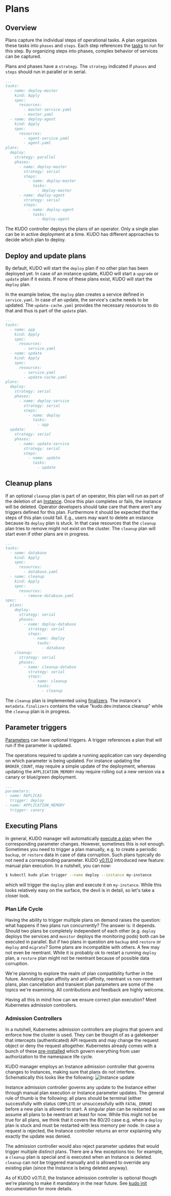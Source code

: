 # Plans

## Overview

Plans capture the individual steps of operational tasks. A plan organizes these tasks into `phases` and `steps`. Each step references the [tasks](tasks.md) to run for this step. By organizing steps into phases, complex behavior of services can be captured.

Plans and phases have a `strategy`. The `strategy` indicated if `phases` and `steps` should run in parallel or in serial.

```yaml
...
tasks:
  - name: deploy-master
    kind: Apply
    spec:
      resources:
        - master-service.yaml
        - master.yaml
  - name: deploy-agent
    kind: Apply
    spec:
      resources:
        - agent-service.yaml
        - agent.yaml
plans:
  deploy:
    strategy: parallel
    phases:
      - name: deploy-master
        strategy: serial
        steps:
          - name: deploy-master
            tasks:
              - deploy-master
      - name: deploy-agent
        strategy: serial
        steps:
          - name: deploy-agent
            tasks:
              - deploy-agent
```

The KUDO controller deploys the plans of an operator. Only a single plan can be in active deployment at a time. KUDO has different approaches to decide which plan to deploy.

## Deploy and update plans

By default, KUDO will start the `deploy` plan if no other plan has been deployed yet. In case of an instance update, KUDO will start a `upgrade` or `update` plan if it exists. If none of these plans exist, KUDO will start the `deploy` plan.

In the example below, the `deploy` plan creates a service defined in `service.yaml`. In case of an update, the service's cache needs to be updated. The `update-cache.yaml` provides the necessary resources to do that and thus is part of the `update` plan.

```yaml
...
tasks:
  - name: app
    kind: Apply
    spec:
      resources:
        - service.yaml
  - name: update
    kind: Apply
    spec:
      resources:
        - service.yaml
        - update-cache.yaml
plans:
  deploy:
    strategy: serial
    phases:
      - name: deploy-service
        strategy: serial
        steps:
          - name: deploy
            tasks:
              - app
  update:
    strategy: serial
    phases:
      - name: update-service
        strategy: serial
        steps:
          - name: update
            tasks:
              - update
```

## Cleanup plans

If an optional `cleanup` plan is part of an operator, this plan will run as part of the deletion of an [Instance](../what-is-kudo.md#main-concepts). Once this plan completes or fails, the instance will be deleted.
Operator developers should take care that there aren't any triggers defined for this plan. Furthermore it should be expected that the steps of this plan could fail. E.g., users may want to delete an instance because its `deploy` plan is stuck. In that case resources that the `cleanup` plan tries to remove might not exist on the cluster. The `cleanup` plan will start even if other plans are in progress.

```yaml
...
tasks:
  - name: database
    kind: Apply
    spec:
      resources:
        - database.yaml
  - name: cleanup
    kind: Apply
    spec:
      resources:
        - remove-database.yaml
spec:
  plans:
    deploy:
      strategy: serial
      phases:
        - name: deploy-database
          strategy: serial
          steps:
            - name: deploy
              tasks:
                - database
    cleanup:
      strategy: serial
      phases:
        - name: cleanup-databse
          strategy: serial
          steps:
            - name: cleanup
              tasks:
                - cleanup
```

The `cleanup` plan is implemented using [finalizers](https://kubernetes.io/docs/tasks/access-kubernetes-api/custom-resources/custom-resource-definitions/#finalizers). The instance's `metadata.finalizers` contains the value "kudo.dev.instance.cleanup" while the `cleanup` plan is in progress.

## Parameter triggers

[Parameters](parameters.md) can have optional triggers. A trigger references a plan that will run if the parameter is updated.

The operations required to update a running application can vary depending on which parameter is
being updated. For instance updating the `BROKER_COUNT`, may require a simple update of the deployment, whereas
updating the `APPLICATION_MEMORY` may require rolling out a new version via a canary or blue/green deployment.

```yaml
...
parameters:
- name: REPLICAS
  trigger: deploy
- name: APPLICATION_MEMORY
  trigger: canary
```

## Executing Plans

In general, KUDO manager will automatically [execute a plan](what-is-kudo.md#operator-parameters) when the corresponding parameter changes. However, sometimes this is not enough. Sometimes you need to trigger a plan manually, e.g. to create a periodic `backup`, or `restore` data in case of data corruption. Such plans typically do not need a corresponding parameter. KUDO [v0.11.0](https://github.com/kudobuilder/kudo/releases/tag/v0.11.0) introduced new feature: manual plan execution. In a nutshell, you can now:

```bash
$ kubectl kudo plan trigger --name deploy --instance my-instance
```

which will trigger the `deploy` plan and execute it on `my-instance`. While this looks relatively easy on the surface, the devil is in detail, so let's take a closer look.

### Plan Life Cycle

Having the ability to trigger multiple plans on demand raises the question: what happens if two plans run concurrently? The answer is: it depends. Should two plans be completely independent of each other (e.g. `deploy` deploys the services and `monitor` deploys the monitoring pods) both can be executed in parallel. But if two plans in question are `backup` and `restore` or `deploy` and `migrate`? Some plans are incompatible with others. A few may not even be reentrant. While it is probably ok to restart a running `deploy` plan, a `restore` plan might not be reentrant because of possible data corruption.

We're planning to explore the realm of plan compatibility further in the future. Annotating plan affinity and anti-affinity, reentrant vs non-reentrant plans, plan cancellation and transient plan parameters are some of the topics we're examining. All contributions and feedback are highly welcome.

Having all this in mind how can we ensure correct plan execution? Meet Kubernetes admission controllers.

### Admission Controllers

In a nutshell, Kubernetes admission controllers are plugins that govern and enforce how the cluster is used. They can be thought of as a gatekeeper that intercepts (authenticated) API requests and may change the request object or deny the request altogether. Kubernetes already comes with a bunch of these [pre-installed](https://kubernetes.io/docs/reference/access-authn-authz/admission-controllers/) which govern everything from user authorization to the namespace life cycle.

KUDO manager employs an Instance admission controller that governs changes to Instances, making sure that plans do not interfere. Schematically this looks like the following:
![Instance update](/images/admission-instance-update.png)

Instance admission controller governs any update to the Instance either through manual plan execution or Instance parameter updates. The general rule of thumb is the following: all plans should be terminal (either successfully with status `COMPLETE` or unsuccessfully with `FATAL_ERROR`) before a new plan is allowed to start. A singular plan can be restarted so we assume all plans to be reentrant at least for now. While this might not be true for all plans, we think that it covers the 80/20 case e.g. when a `deploy` plan is stuck and must be restarted with less memory per node. In case a request is rejected, the Instance controller returns an error explaining why exactly the update was denied.

The admission controller would also reject parameter updates that would trigger multiple distinct plans. There are a few exceptions too: for example, a `cleanup` plan is special and is executed when an Instance is deleted. `cleanup` can not be triggered manually and is allowed to override any existing plan (since the Instance is being deleted anyway).

As of KUDO v0.11.0, the Instance admission controller is optional though we're planing to make it mandatory in the near future. See [kudo init](../cli.md#kudo-init) documentation for more details.

